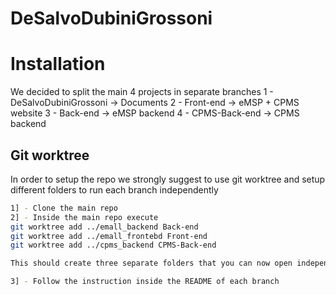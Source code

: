 # DeSalvoDubiniGrossoni

# Installation
We decided to split the main 4 projects in separate branches
1 - DeSalvoDubiniGrossoni -> Documents
2 - Front-end -> eMSP + CPMS website
3 - Back-end -> eMSP backend
4 - CPMS-Back-end -> CPMS backend

## Git worktree
In order to setup the repo we strongly suggest to use git worktree and setup different folders to run each branch independently

```bash
1] - Clone the main repo
2] - Inside the main repo execute
git worktree add ../emall_backend Back-end
git worktree add ../emall_frontebd Front-end
git worktree add ../cpms_backend CPMS-Back-end

This should create three separate folders that you can now open independently

3] - Follow the instruction inside the README of each branch

```